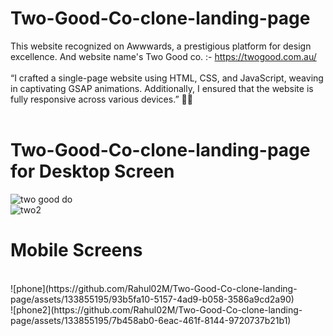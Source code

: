 # Two-Good-Co-clone-landing-page <br>
This website recognized on Awwwards, a prestigious platform for design excellence.  And  website name's Two Good co. :- https://twogood.com.au/
<br>
<br>
“I crafted a  single-page website using HTML, CSS, and JavaScript, weaving in captivating GSAP animations. Additionally, I ensured that the website is fully responsive across various devices.” 🌟🚀
<br>
<br>
# Two-Good-Co-clone-landing-page for Desktop  Screen <br>
![two good do](https://github.com/Rahul02M/Two-Good-Co-clone-landing-page/assets/133855195/12618a8b-c559-471d-9a8d-9240081a7cb5)
<br>
![two2](https://github.com/Rahul02M/Two-Good-Co-clone-landing-page/assets/133855195/9d49aeca-e287-40dc-8a0a-a708004a3eae)
# Mobile Screens <br>
<br>
![phone](https://github.com/Rahul02M/Two-Good-Co-clone-landing-page/assets/133855195/93b5fa10-5157-4ad9-b058-3586a9cd2a90) 
<br>
![phone2](https://github.com/Rahul02M/Two-Good-Co-clone-landing-page/assets/133855195/7b458ab0-6eac-461f-8144-9720737b21b1)


